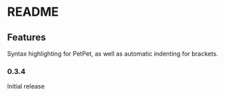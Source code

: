 # README

## Features

Syntax highlighting for PetPet, as well as automatic indenting for brackets.

### 0.3.4

Initial release
